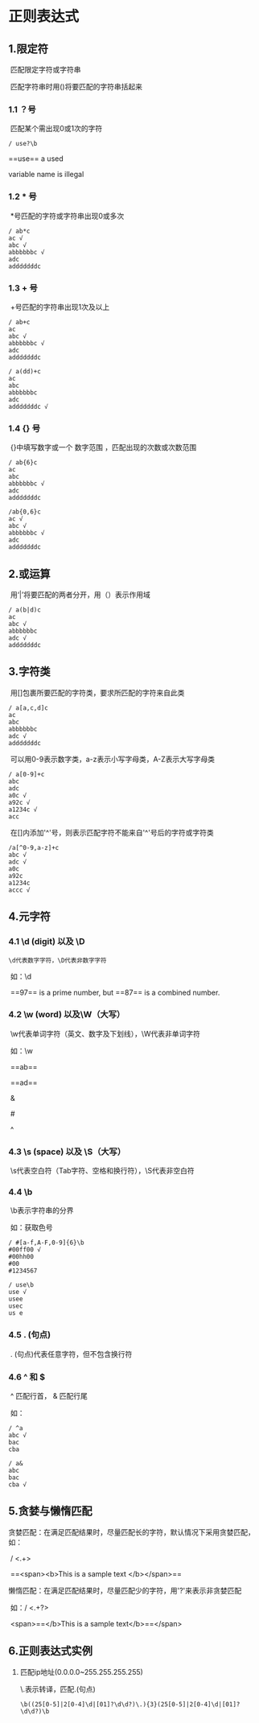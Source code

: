 # 正则表达式

## 1.限定符

​	匹配限定字符或字符串

​	匹配字符串时用()将要匹配的字符串括起来

### 1.1 ？号

​	匹配某个需出现0或1次的字符

	/ use?\b
==use==
a 
used

variable 
name
is
illegal

### 1.2 * 号

​	*号匹配的字符或字符串出现0或多次

```
/ ab*c
ac √
abc √
abbbbbbc √
adc
adddddddc
```

### 1.3 + 号

​	+号匹配的字符串出现1次及以上

```
/ ab+c
ac
abc √
abbbbbbc √
adc
adddddddc

/ a(dd)+c
ac
abc 
abbbbbbc
adc
adddddddc √
```

### 1.4 {} 号

​	{}中填写数字或一个 数字范围 ，匹配出现的次数或次数范围

```
/ ab{6}c
ac
abc
abbbbbbc √
adc
adddddddc

/ab{0,6}c
ac √
abc √
abbbbbbc √
adc
adddddddc
```

## 2.或运算

​	用‘|’将要匹配的两者分开，用（）表示作用域

```
/ a(b|d)c
ac
abc √
abbbbbbc
adc √
adddddddc
```

## 3.字符类

​	用[]包裹所要匹配的字符类，要求所匹配的字符来自此类

```
/ a[a,c,d]c
ac
abc
abbbbbbc
adc √
adddddddc
```

​	可以用0-9表示数字类，a-z表示小写字母类，A-Z表示大写字母类

```
/ a[0-9]+c
abc
adc
a0c √
a92c √
a1234c √
acc
```

​	在[]内添加'\^'号，则表示匹配字符不能来自'\^'号后的字符或字符类

```
/a[^0-9,a-z]+c
abc √
adc √
a0c
a92c
a1234c
accc √
```

## 4.元字符

### 4.1 \d (digit) 以及 \D

 	\d代表数字字符，\D代表非数字字符

​	如：\d

​	==97== is a prime number, but ==87== is a combined number.

### 4.2 \w (word) 以及\W（大写）

​	\w代表单词字符（英文、数字及下划线），\W代表非单词字符

​	如：\w

​	==ab==

​	==ad==

​	&

​	#

​	^

### 4.3 \s (space) 以及 \S（大写）

​	\s代表空白符（Tab字符、空格和换行符），\S代表非空白符

### 4.4 \b 

​	\b表示字符串的分界

​	如：获取色号

```
/ #[a-f,A-F,0-9]{6}\b
#00ff00 √
#00hh00
#00
#1234567

/ use\b
use √
usee 
usec
us e
```



### 4.5 . (句点)

​	. (句点)代表任意字符，但不包含换行符

### 4.6 ^ 和 $

​	^ 匹配行首， & 匹配行尾

​	如：

```
/ ^a
abc √
bac
cba

/ a&
abc
bac
cba √
```

## 5.贪婪与懒惰匹配

​	贪婪匹配：在满足匹配结果时，尽量匹配长的字符，默认情况下采用贪婪匹配，如：

​	/ <.+>

​	==\<span>\<b>This is a sample text \</b>\</span>==



​	懒惰匹配：在满足匹配结果时，尽量匹配少的字符，用'?'来表示非贪婪匹配

​	如：/ <.+?>

​	\<span>==\</b>This is a sample text\</b>==\</span>

## 6.正则表达式实例

1. 匹配ip地址(0.0.0.0~255.255.255.255)

   \\.表示转译，匹配.(句点)

   ```
   \b((25[0-5]|2[0-4]\d|[01]?\d\d?)\.){3}(25[0-5]|2[0-4]\d|[01]?\d\d?)\b
   ```

   